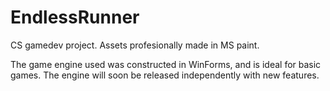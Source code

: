 # EndlessRunner
CS gamedev project. Assets profesionally made in MS paint.

The game engine used was constructed in WinForms, and is ideal for basic games. The engine will soon be released independently with new features.
